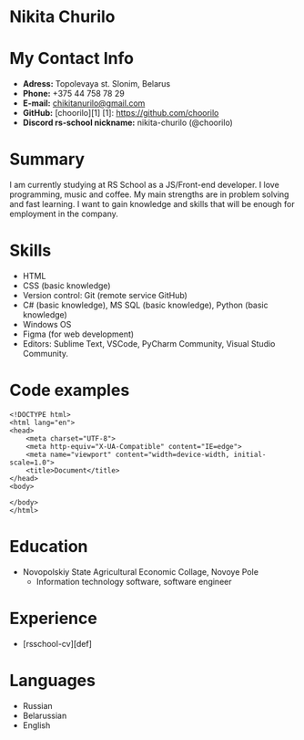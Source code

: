 # Nikita Churilo

# My Contact Info
* **Adress:** Topolevaya st. Slonim, Belarus
* **Phone:** +375 44 758 78 29
* **E-mail:** chikitanurilo@gmail.com
* **GitHub:** [choorilo][1]
[1]: https://github.com/choorilo
* **Discord rs-school nickname:** nikita-churilo (@choorilo)

# Summary
I am currently studying at RS School as a JS/Front-end developer. I love programming, music and coffee. My main strengths are in problem solving and fast learning. I want to gain knowledge and skills that will be enough for employment in the company.

# Skills
* HTML
* CSS (basic knowledge)
* Version control: Git (remote service GitHub)
* С# (basic knowledge), MS SQL (basic knowledge), Python (basic knowledge)
* Windows OS
* Figma (for web development)
* Editors: Sublime Text, VSCode, PyCharm Community, Visual Studio Community.

# Code examples
```
<!DOCTYPE html>
<html lang="en">
<head>
    <meta charset="UTF-8">
    <meta http-equiv="X-UA-Compatible" content="IE=edge">
    <meta name="viewport" content="width=device-width, initial-scale=1.0">
    <title>Document</title>
</head>
<body>
    
</body>
</html>
```

# Education

* Novopolskiy State Agricultural Economic Collage, Novoye Pole
   + Information technology software, software engineer

# Experience

* [rsschool-cv][def]

# Languages

* Russian
* Belarussian
* English